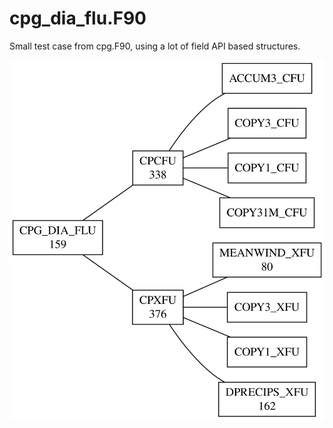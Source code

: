 
# cpg_dia_flu.F90

Small test case from cpg.F90, using a lot of field API based structures.

![](./images/CPG_DIA_FLU.svg)
